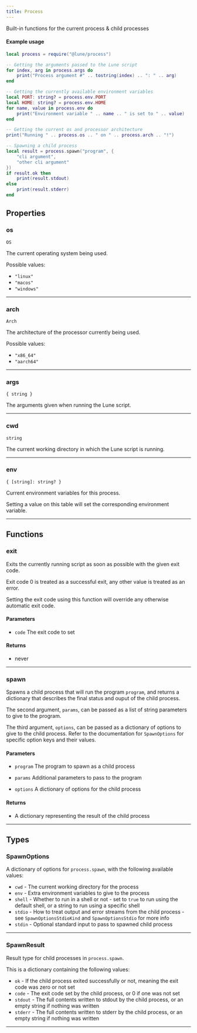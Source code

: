 ```yaml
---
title: Process
---
```


Built-in functions for the current process & child processes

#### Example usage

```lua
local process = require("@lune/process")

-- Getting the arguments passed to the Lune script
for index, arg in process.args do
	print("Process argument #" .. tostring(index) .. ": " .. arg)
end

-- Getting the currently available environment variables
local PORT: string? = process.env.PORT
local HOME: string? = process.env.HOME
for name, value in process.env do
	print("Environment variable " .. name .. " is set to " .. value)
end

-- Getting the current os and processor architecture
print("Running " .. process.os .. " on " .. process.arch .. "!")

-- Spawning a child process
local result = process.spawn("program", {
	"cli argument",
	"other cli argument"
})
if result.ok then
	print(result.stdout)
else
	print(result.stderr)
end
```

## Properties

### os

`OS`

The current operating system being used.

Possible values:

- `"linux"`
- `"macos"`
- `"windows"`

---

### arch

`Arch`

The architecture of the processor currently being used.

Possible values:

- `"x86_64"`
- `"aarch64"`

---

### args

`{ string }`

The arguments given when running the Lune script.

---

### cwd

`string`

The current working directory in which the Lune script is running.

---

### env

`{ [string]: string? }`

Current environment variables for this process.

Setting a value on this table will set the corresponding environment variable.

---

## Functions

### exit

Exits the currently running script as soon as possible with the given exit code.

Exit code 0 is treated as a successful exit, any other value is treated as an error.

Setting the exit code using this function will override any otherwise automatic exit code.

#### Parameters

- `code` The exit code to set

#### Returns

- never

---

### spawn

Spawns a child process that will run the program `program`, and returns a dictionary that describes
the final status and ouput of the child process.

The second argument, `params`, can be passed as a list of string parameters to give to the program.

The third argument, `options`, can be passed as a dictionary of options to give to the child
process. Refer to the documentation for `SpawnOptions` for specific option keys and their values.

#### Parameters

- `program` The program to spawn as a child process

- `params` Additional parameters to pass to the program

- `options` A dictionary of options for the child process

#### Returns

- A dictionary representing the result of the child process

---

## Types

### SpawnOptions

A dictionary of options for `process.spawn`, with the following available values:

- `cwd` - The current working directory for the process
- `env` - Extra environment variables to give to the process
- `shell` - Whether to run in a shell or not - set to `true` to run using the default shell, or a
  string to run using a specific shell
- `stdio` - How to treat output and error streams from the child process - see
  `SpawnOptionsStdioKind` and `SpawnOptionsStdio` for more info
- `stdin` - Optional standard input to pass to spawned child process

---

### SpawnResult

Result type for child processes in `process.spawn`.

This is a dictionary containing the following values:

- `ok` - If the child process exited successfully or not, meaning the exit code was zero or not
  set
- `code` - The exit code set by the child process, or 0 if one was not set
- `stdout` - The full contents written to stdout by the child process, or an empty string if
  nothing was written
- `stderr` - The full contents written to stderr by the child process, or an empty string if
  nothing was written

---
